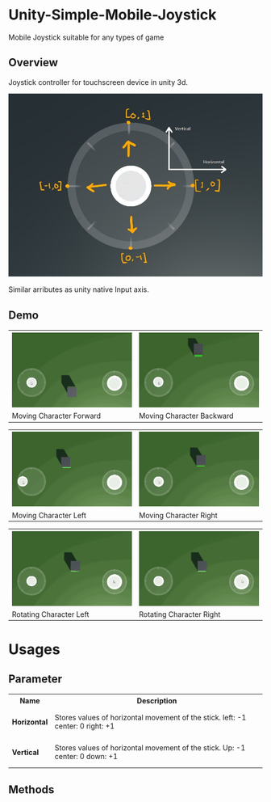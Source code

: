 # Unity-Simple-Mobile-Joystick
Mobile Joystick suitable for any types of game
## Overview

Joystick controller for touchscreen device in unity 3d.

![](Images/AddControllerDesc_LI.jpg)

Similar arributes as unity native Input axis.

## Demo

<table style="width:100%">
  <tr>
    <th><img src="Images/Forward.gif" width=400></th>
    <th><img src="Images/Backward.gif" width=400></th>   
  </tr>
  <tr>
    <td>Moving Character Forward</td>
    <td>Moving Character Backward</td>
  </tr>
</table>

<table style="width:100%">
  <tr>
    <th><img src="Images/Left.gif" width=400></th>
    <th><img src="Images/Right.gif" width=400></th>   
  </tr>
  <tr>
    <td>Moving Character Left</td>
    <td>Moving Character Right</td>
  </tr>
</table>

<table style="width:100%">
  <tr>
    <th><img src="Images/Rotation.gif" width=400></th>
    <th><img src="Images/Rotation_r.gif" width=400></th>   
  </tr>
  <tr>
    <td>Rotating Character Left</td>
    <td>Rotating Character Right</td>
  </tr>
</table>

# Usages

## Parameter
  <table style="width:100%">
  <tr>
    <th>Name</th>
    <th>Description</th>   
  </tr>
  <tr>
    <td><h4>Horizontal</h4></td>
    <td>Stores values of horizontal movement of the stick.
    left: -1
    center: 0
    right: +1
    </td>
  </tr>
  
  <tr>
    <td><h4>Vertical</h4></td>
    <td>Stores values of horizontal movement of the stick.
    Up: -1
    center: 0
    down: +1
    </td>
  </tr>
</table>

## Methods
